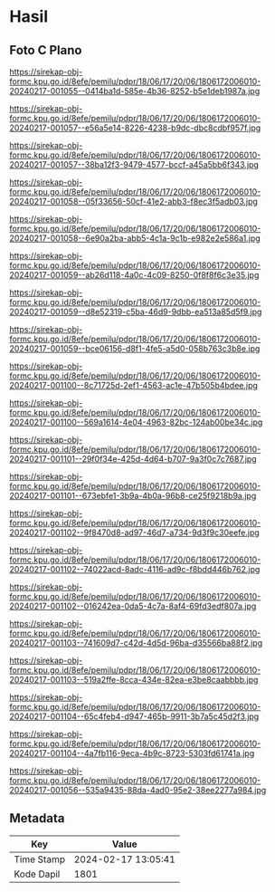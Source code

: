 # Hasil

## Foto C Plano

https://sirekap-obj-formc.kpu.go.id/8efe/pemilu/pdpr/18/06/17/20/06/1806172006010-20240217-001055--0414ba1d-585e-4b36-8252-b5e1deb1987a.jpg

https://sirekap-obj-formc.kpu.go.id/8efe/pemilu/pdpr/18/06/17/20/06/1806172006010-20240217-001057--e56a5e14-8226-4238-b9dc-dbc8cdbf957f.jpg

https://sirekap-obj-formc.kpu.go.id/8efe/pemilu/pdpr/18/06/17/20/06/1806172006010-20240217-001057--38ba12f3-9479-4577-bccf-a45a5bb6f343.jpg

https://sirekap-obj-formc.kpu.go.id/8efe/pemilu/pdpr/18/06/17/20/06/1806172006010-20240217-001058--05f33656-50cf-41e2-abb3-f8ec3f5adb03.jpg

https://sirekap-obj-formc.kpu.go.id/8efe/pemilu/pdpr/18/06/17/20/06/1806172006010-20240217-001058--6e90a2ba-abb5-4c1a-9c1b-e982e2e586a1.jpg

https://sirekap-obj-formc.kpu.go.id/8efe/pemilu/pdpr/18/06/17/20/06/1806172006010-20240217-001059--ab26d118-4a0c-4c09-8250-0f8f8f6c3e35.jpg

https://sirekap-obj-formc.kpu.go.id/8efe/pemilu/pdpr/18/06/17/20/06/1806172006010-20240217-001059--d8e52319-c5ba-46d9-9dbb-ea513a85d5f9.jpg

https://sirekap-obj-formc.kpu.go.id/8efe/pemilu/pdpr/18/06/17/20/06/1806172006010-20240217-001059--bce06156-d8f1-4fe5-a5d0-058b763c3b8e.jpg

https://sirekap-obj-formc.kpu.go.id/8efe/pemilu/pdpr/18/06/17/20/06/1806172006010-20240217-001100--8c71725d-2ef1-4563-ac1e-47b505b4bdee.jpg

https://sirekap-obj-formc.kpu.go.id/8efe/pemilu/pdpr/18/06/17/20/06/1806172006010-20240217-001100--569a1614-4e04-4963-82bc-124ab00be34c.jpg

https://sirekap-obj-formc.kpu.go.id/8efe/pemilu/pdpr/18/06/17/20/06/1806172006010-20240217-001101--29f0f34e-425d-4d64-b707-9a3f0c7c7687.jpg

https://sirekap-obj-formc.kpu.go.id/8efe/pemilu/pdpr/18/06/17/20/06/1806172006010-20240217-001101--673ebfe1-3b9a-4b0a-96b8-ce25f9218b9a.jpg

https://sirekap-obj-formc.kpu.go.id/8efe/pemilu/pdpr/18/06/17/20/06/1806172006010-20240217-001102--9f8470d8-ad97-46d7-a734-9d3f9c30eefe.jpg

https://sirekap-obj-formc.kpu.go.id/8efe/pemilu/pdpr/18/06/17/20/06/1806172006010-20240217-001102--74022acd-8adc-4116-ad9c-f8bdd446b762.jpg

https://sirekap-obj-formc.kpu.go.id/8efe/pemilu/pdpr/18/06/17/20/06/1806172006010-20240217-001102--016242ea-0da5-4c7a-8af4-69fd3edf807a.jpg

https://sirekap-obj-formc.kpu.go.id/8efe/pemilu/pdpr/18/06/17/20/06/1806172006010-20240217-001103--741609d7-c42d-4d5d-96ba-d35566ba88f2.jpg

https://sirekap-obj-formc.kpu.go.id/8efe/pemilu/pdpr/18/06/17/20/06/1806172006010-20240217-001103--519a2ffe-8cca-434e-82ea-e3be8caabbbb.jpg

https://sirekap-obj-formc.kpu.go.id/8efe/pemilu/pdpr/18/06/17/20/06/1806172006010-20240217-001104--65c4feb4-d947-465b-9911-3b7a5c45d2f3.jpg

https://sirekap-obj-formc.kpu.go.id/8efe/pemilu/pdpr/18/06/17/20/06/1806172006010-20240217-001104--4a7fb116-9eca-4b9c-8723-5303fd61741a.jpg

https://sirekap-obj-formc.kpu.go.id/8efe/pemilu/pdpr/18/06/17/20/06/1806172006010-20240217-001056--535a9435-88da-4ad0-95e2-38ee2277a984.jpg


## Metadata

| Key        | Value               |
| ---------- | ------------------- |
| Time Stamp | 2024-02-17 13:05:41 |
| Kode Dapil | 1801                |



